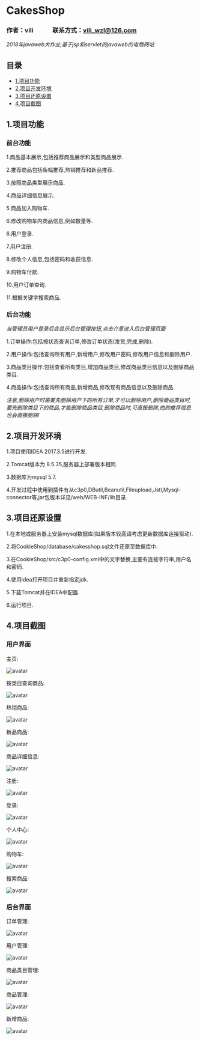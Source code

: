 # CakesShop
### 作者：vili &nbsp;&nbsp;&nbsp;&nbsp;&nbsp;&nbsp;&nbsp; &nbsp;&nbsp;&nbsp;&nbsp;联系方式：vili_wzl@126.com

*2018年javaweb大作业,基于jsp和servlet的javaweb的电商网站*

## 目录

* [1.项目功能](#1)
* [2.项目开发环境](#2)
* [3.项目还原设置](#3)
* [4.项目截图](#4)

<h2 id="1">1.项目功能</h2>

### 前台功能
1.商品基本展示,包括推荐商品展示和类型商品展示.

2.推荐商品包括条幅推荐,热销推荐和新品推荐.

3.按照商品类型展示商品.

4.商品详细信息展示.

5.商品加入购物车.

6.修改购物车内商品信息,例如数量等.

6.用户登录.

7.用户注册.

8.修改个人信息,包括密码和收获信息.

9.购物车付款.

10.用户订单查询.

11.根据关键字搜索商品.

### 后台功能

*当管理员用户登录后会显示后台管理按钮,点击介意进入后台管理页面*

1.订单操作:包括按状态查询订单,修改订单状态(发货,完成,删除).

2.用户操作:包括查询所有用户,新增用户,修改用户密码,修改用户信息和删除用户.

3.商品类目操作:包括查看所有类目,增加商品类目,修改商品类目信息以及删除商品类目.

4.商品操作:包括查询所有商品,新增商品,修改现有商品信息以及删除商品.

*注意,删除用户时需要先删除用户下的所有订单,才可以删除用户,删除商品类目时,要先删除类目下的商品,才能删除商品类目,删除商品时,可直接删除,他的推荐信息也会直接删除!*

<h2 id="2">2.项目开发环境</h2>

1.项目使用IDEA 2017.3.5进行开发.

2.Tomcat版本为 8.5.35,服务器上部署版本相同.

3.数据库为mysql 5.7.

4.开发过程中使用到插件有从c3p0,DButil,Beanutil,Fileupload,Jstl,Mysql-connector等,jar包版本详见/web/WEB-INF/lib目录.

<h2 id="3">3.项目还原设置</h2>

1.在本地或服务器上安装mysql数据库(如果版本较高请考虑更新数据库连接驱动).

2.将CookieShop/database/cakesshop.sql文件还原至数据库中.

3.在CookieShop/src/c3p0-config.xml中的文字替换,主要有连接字符串,用户名和密码.

4.使用idea打开项目并重新指定jdk.

5.下载Tomcat并在IDEA中配置.

6.运行项目.

<h2 id="4">4.项目截图</h2>

### 用户界面

主页:

![avatar](https://raw.githubusercontent.com/vi-li/MarkdownPictureRepository/master/CakesShop/主页.png)

按类目查询商品:

![avatar](https://raw.githubusercontent.com/vi-li/MarkdownPictureRepository/master/CakesShop/类目商品.png)

热销商品:

![avatar](https://raw.githubusercontent.com/vi-li/MarkdownPictureRepository/master/CakesShop/热销商品.png)

新品商品:

![avatar](https://raw.githubusercontent.com/vi-li/MarkdownPictureRepository/master/CakesShop/新品商品.png)

商品详细信息:

![avatar](https://raw.githubusercontent.com/vi-li/MarkdownPictureRepository/master/CakesShop/商品详细信息.png)
 
注册:
 
![avatar](https://raw.githubusercontent.com/vi-li/MarkdownPictureRepository/master/CakesShop/注册.png)
 
登录:

![avatar](https://raw.githubusercontent.com/vi-li/MarkdownPictureRepository/master/CakesShop/登录.png)

个人中心:

![avatar](https://raw.githubusercontent.com/vi-li/MarkdownPictureRepository/master/CakesShop/个人中心.png)

购物车:

![avatar](https://raw.githubusercontent.com/vi-li/MarkdownPictureRepository/master/CakesShop/购物车.png)
 
搜索商品:

![avatar](https://raw.githubusercontent.com/vi-li/MarkdownPictureRepository/master/CakesShop/搜索商品.png)

### 后台界面

订单管理:

![avatar](https://raw.githubusercontent.com/vi-li/MarkdownPictureRepository/master/CakesShop/订单管理.png)
 
用户管理:

![avatar](https://raw.githubusercontent.com/vi-li/MarkdownPictureRepository/master/CakesShop/用户管理.png)

商品类目管理:

![avatar](https://raw.githubusercontent.com/vi-li/MarkdownPictureRepository/master/CakesShop/商品类目管理.png)

商品管理:

![avatar](https://raw.githubusercontent.com/vi-li/MarkdownPictureRepository/master/CakesShop/商品管理.png)

新增商品:

![avatar](https://raw.githubusercontent.com/vi-li/MarkdownPictureRepository/master/CakesShop/新增商品.png)
